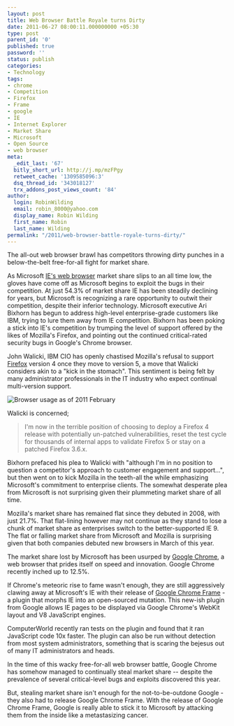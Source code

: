 ```yaml
---
layout: post
title: Web Browser Battle Royale turns Dirty
date: 2011-06-27 08:00:11.000000000 +05:30
type: post
parent_id: '0'
published: true
password: ''
status: publish
categories:
- Technology
tags:
- chrome
- Competition
- Firefox
- Frame
- google
- IE
- Internet Explorer
- Market Share
- Microsoft
- Open Source
- web browser
meta:
  _edit_last: '67'
  bitly_short_url: http://j.mp/mzFPgy
  retweet_cache: '1309585096:3'
  dsq_thread_id: '343018127'
  trx_addons_post_views_count: '84'
author:
  login: RobinWilding
  email: robin_8000@yahoo.com
  display_name: Robin Wilding
  first_name: Robin
  last_name: Wilding
permalink: "/2011/web-browser-battle-royale-turns-dirty/"
---
```

<p>The all-out web browser brawl has competitors throwing dirty punches in a below-the-belt free-for-all fight for market share.</p>
<p>As Microsoft <a href="http://windows.microsoft.com/en-US/internet-explorer/products/ie/home">IE's web browser</a> market share slips to an all time low, the gloves have come off as Microsoft begins to exploit the bugs in their competition. At just 54.3% of market share IE has been steadily declining for years, but Microsoft is recognizing a rare opportunity to outwit their competition, despite their inferior technology. Microsoft executive Ari Bixhorn has begun to  address high-level enterprise-grade customers like IBM, trying to lure them away from IE competition. Bixhorn has been poking a stick into IE's competition by trumping the level of support offered by the likes of Mozilla's Firefox, and pointing out the continued critical-rated security bugs in Google's Chrome browser.</p>
<p>John Walicki, IBM CIO has openly chastised Mozilla's refusal to support <a href="http://www.mozilla.com/firefox/">Firefox</a> version 4 once they move to version 5, a move that Walicki considers akin to a "kick in the stomach". This sentiment is being felt by many administrator professionals in the IT industry who expect continual multi-version support.</p>
<p><!--more--></p>
<p><img src="/static/2011/06/browser-usage-chart-feb-2011.jpg" alt="Browser usage as of 2011 February" /></p>
<p>Walicki is concerned;</p>
<blockquote><p>I'm now in the terrible position of choosing to deploy a Firefox 4 release with potentially un-patched vulnerabilities, reset the test cycle for thousands of internal apps to validate Firefox 5 or stay on a patched Firefox 3.6.x.</p></blockquote>
<p>Bixhorn prefaced his plea to Walicki with "although I'm in no position to question a competitor's approach to customer engagement and support...", but then went on to kick Mozilla in the teeth-all the while emphasizing Microsoft's commitment to enterprise clients. The somewhat desperate plea from Microsoft is not surprising given their plummeting market share of all time. </p>
<p>Mozilla's market share has remained flat since they debuted in 2008, with just 21.7%. That flat-lining however may not continue as they stand to lose a chunk of market share as enterprises switch to the better-supported IE 9. The flat or falling market share from Microsoft and Mozilla is surprising given that both companies debuted new browsers in March of this year. </p>
<p>The market share lost by Microsoft has been usurped by <a href="http://www.google.com/chrome/">Google Chrome</a>, a web browser that prides itself on speed and innovation. Google Chrome recently inched up to 12.5%.</p>
<p>If Chrome's meteoric rise to fame wasn't enough, they are still aggressively clawing away at Microsoft's IE with their release of <a href="http://code.google.com/chrome/chromeframe/">Google Chrome Frame</a> - a plugin that morphs IE into an open-sourced mutation. This new-ish plugin from Google allows IE pages to be displayed via Google Chrome's WebKit layout and V8 JavaScript engines. </p>
<p>ComputerWorld recently ran tests on the plugin and found that it ran JavaScript code 10x faster. The plugin can also be run without detection from most system administrators, something that is scaring the bejesus out of many IT administrators and heads. </p>
<p>In the time of this wacky free-for-all web browser battle, Google Chrome has somehow managed to continually steal market share -- despite the prevalence of several critical-level bugs and exploits discovered this year. </p>
<p>But, stealing market share isn't enough for the not-to-be-outdone Google - they also had to release Google Chrome Frame. With the release of Google Chrome Frame, Google is really able to stick it to Microsoft by attacking them from the inside like a metastasizing cancer.</p>
